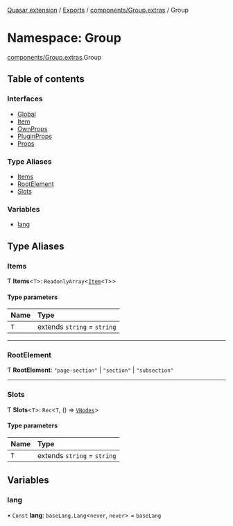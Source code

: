 [Quasar extension](../index.md) / [Exports](../modules.md) / [components/Group.extras](components_Group_extras.md) / Group

# Namespace: Group

[components/Group.extras](components_Group_extras.md).Group

## Table of contents

### Interfaces

- [Global](../interfaces/components_Group_extras.Group.Global.md)
- [Item](../interfaces/components_Group_extras.Group.Item.md)
- [OwnProps](../interfaces/components_Group_extras.Group.OwnProps.md)
- [PluginProps](../interfaces/components_Group_extras.Group.PluginProps.md)
- [Props](../interfaces/components_Group_extras.Group.Props.md)

### Type Aliases

- [Items](components_Group_extras.Group.md#items)
- [RootElement](components_Group_extras.Group.md#rootelement)
- [Slots](components_Group_extras.Group.md#slots)

### Variables

- [lang](components_Group_extras.Group.md#lang)

## Type Aliases

### Items

Ƭ **Items**<`T`\>: `ReadonlyArray`<[`Item`](../interfaces/components_Group_extras.Group.Item.md)<`T`\>\>

#### Type parameters

| Name | Type |
| :------ | :------ |
| `T` | extends `string` = `string` |

___

### RootElement

Ƭ **RootElement**: ``"page-section"`` \| ``"section"`` \| ``"subsection"``

___

### Slots

Ƭ **Slots**<`T`\>: `Rec`<`T`, () => [`VNodes`](components_api_misc.md#vnodes)\>

#### Type parameters

| Name | Type |
| :------ | :------ |
| `T` | extends `string` = `string` |

## Variables

### lang

• `Const` **lang**: `baseLang.Lang`<`never`, `never`\> = `baseLang`
